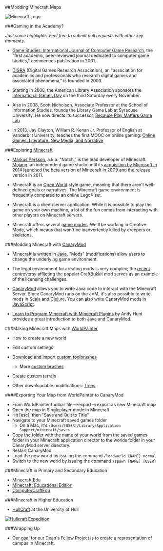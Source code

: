 ##Modding Minecraft Maps

![Minecraft Logo](http://i1279.photobucket.com/albums/y523/textcraft/Feb%202015%20-%203/493c46ec9f55ac99278f402717763559d1609cd2e00b34dafbf0ae02729b5e4c37cafd5a2addb345da39a3ee5e6b4b0d3255bfef95601890afd80709ca64874137734ff0cd79_zpsfe64cae9.png)

###Gaming in the Academy?

*Just some highlights. Feel free to submit pull requests with other key moments.*

  * [Game Studies: International Journal of Computer Game Research](http://gamestudies.org/), the "first academic, peer-reviewed journal dedicated to computer game studies," commences publication in 2001.
  
  *  [DiGRA](http://www.digra.org/) (Digital Games Research Association), an "association for academics and professionals who research digital games and associated phenomena," is founded in 2003.

  * Starting in 2008, the American Library Association sponsors the [International Games Day](http://igd.ala.org/) on the third Saturday every November.
  
  * Also in 2008, Scott Nicholson, Associate Professor at the School of Information Studies, founds the Library Game Lab at Syracuse University. He now
directs its successor, [Because Play Matters Game Lab](http://becauseplaymatters.com/) 
 	
  * In 2013, Jay Clayton, William R. Kenan Jr. Professor of English at Vanderbilt University, teaches the first MOOC on online gaming: [Online Games: Literature, New Media, and Narrative](https://www.coursera.org/course/onlinegames)

###Exploring [Minecraft](https://minecraft.net/)

  * [Markus Persson](https://en.wikipedia.org/wiki/Markus_Persson), a.k.a. "Notch," is the lead developer of Minecraft. [Mojang](https://mojang.com/), an independent game studio until its [acquisition by Microsoft in 2014](http://news.microsoft.com/2014/09/15/minecraft-to-join-microsoft/) launched the beta version of Minecraft in 2009 and the release version in 2011.
  
  * Minecraft is an [Open World](https://en.wikipedia.org/wiki/Open_world) style game, meaning that there aren't well-defined goals or narratives. The Minecraft game environment is frequently compared to an online Lego® set. 

  * Minecraft is a client/server application. While it is possible to play the game on your own machine, a lot of the fun comes from interacting with other players on Minecraft servers.
  
  * Minecraft offers several [game modes](http://minecraft.gamepedia.com/Gameplay). We'll be working in Creative Mode, which means that won't be inadvertently killed by creepers or skeletons. 

###Modding Minecraft with [CanaryMod](http://canarymod.net/)

  * Minecraft is written in [Java](https://www.java.com/en/). "Mods" (modifications) allow users to change the underlying game environment.
  
  * The legal environment for creating mods is very complex; the [recent controversy](http://www.programmableweb.com/news/minecraft-server-software-and-modding-plug-ins-facing-uncertain-future/analysis/2014/09/24) afflicting the popular [CraftBukkit](https://github.com/Bukkit) mod serves as an example of the licensing challenges.
  
  * [CanaryMod](http://canarymod.net/) allows you to write Java code to interact with the Minecraft Server. Since CanaryMod runs on the JVM, it's also possible to write mods in [Scala](http://www.scala-lang.org/) and [Clojure](https://github.com/cpmcdaniel/CanaryClojureLibrary). You can also write CanaryMod mods in [JavaScript](https://github.com/walterhiggins/ScriptCraft/). 
  
  * [Learn to Program Minecraft with Minecraft Plugins](https://pragprog.com/book/ahmine2/learn-to-program-with-minecraft-plugins) by Andy Hunt provides a great introduction to both Java and CanaryMod.

###Making Minecraft Maps with [WorldPainter](http://www.worldpainter.net/)

 * How to create a new world
 * Edit custom settings
 * Download and import [custom toolbrushes](http://www.worldpainter.net/trac/wiki/CustomBrushes)
 
   * More [custom brushes](http://www.planetminecraft.com/project/six-epic-world-painter-custom-brushes/)
 * Create custom terrain
 * Other downloadable modifications: [Trees](http://www.planetminecraft.com/project/native-trees-of-europe-template-repository-1779952/)

####Exporting Your Map from WorldPainter to CanaryMod

 * From WorldPainter toolbar file-->export-->export as new Minecraft map
 * Open the map in Singleplayer mode in Minecraft
 * Hit [esc], then "Save and Quit to Title"
 * Navigate to your Minecraft saved games folder
   * On a Mac, it's ```/Users/[USER]/Library/Application Support/minecraft/saves```
 * Copy the folder with the name of your world from the saved games folder in your Minecraft application director to the worlds folder in your CanaryMod server directory.
 * Restart CanaryMod
 * Load the new world by issuing the command ```/loadworld [NAME] normal```
 * Switch to the new world by issuing the command ```/spawn [NAME] [USER]```
 
###Minecraft in Primary and Secondary Education

 * [Minecraft.Edu](https://minecraftedu.com/)
 * [Minecraft: Educational Edition](http://education.minecraft.net/)
 * [ComputerCraftEdu](http://computercraftedu.com/)

###Minecraft in Higher Education

* [HullCraft](http://www.hullcraft.com/) at the University of Hull

[![Hullcraft Expedition](https://www.youtube.com/watch?v=lJ4zuurJtRs/0.jpg)](https://www.youtube.com/watch?v=lJ4zuurJtRs)


###Wrapping Up

* Our goal for our [Dean's Fellow Project](http://www.library.vanderbilt.edu/about/deansfellowsprojects2015.php) is to create a representation of campus in Minecraft.


